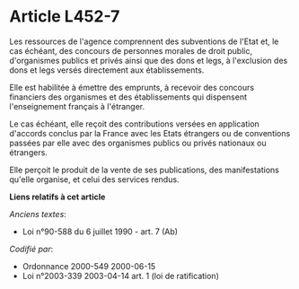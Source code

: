 # Article L452-7

Les ressources de l'agence comprennent des subventions de l'Etat et, le cas échéant, des concours de personnes morales de
droit public, d'organismes publics et privés ainsi que des dons et legs, à l'exclusion des dons et legs versés directement
aux établissements.

Elle est habilitée à émettre des emprunts, à recevoir des concours financiers des organismes et des établissements qui
dispensent l'enseignement français à l'étranger.

Le cas échéant, elle reçoit des contributions versées en application d'accords conclus par la France avec les Etats étrangers
ou de conventions passées par elle avec des organismes publics ou privés nationaux ou étrangers.

Elle perçoit le produit de la vente de ses publications, des manifestations qu'elle organise, et celui des services rendus.

**Liens relatifs à cet article**

_Anciens textes_:

  - Loi n°90-588 du 6 juillet 1990 - art. 7 (Ab)

_Codifié par_:

  - Ordonnance 2000-549 2000-06-15
  - Loi n°2003-339 2003-04-14 art. 1 (loi de ratification)
